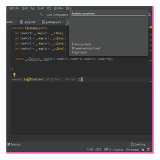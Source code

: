 <div class="ui medium rounded images">
  <img class="ui image" img align="left" width=400 height=400 src="../images/ESLint.png">
</div>
